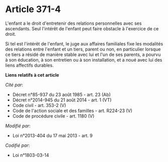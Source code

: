# Article 371-4

L'enfant a le droit d'entretenir des relations personnelles avec ses ascendants. Seul l'intérêt de l'enfant peut faire
obstacle à l'exercice de ce droit.

Si tel est l'intérêt de l'enfant, le juge aux affaires familiales fixe les modalités des relations entre l'enfant et un
tiers, parent ou non, en particulier lorsque ce tiers a résidé de manière stable avec lui et l'un de ses parents, a pourvu à
son éducation, à son entretien ou à son installation, et a noué avec lui des liens affectifs durables.

**Liens relatifs à cet article**

_Cité par_:

  - Décret n°85-937 du 23 août 1985 - art. 23 (Ab)
  - Décret n°2014-945 du 21 août 2014 - art. 1 (VT)
  - Code civil - art. 353-2 (V)
  - Code de l'action sociale et des familles - art. R224-23 (V)
  - Code de procédure civile - art. 1180 (V)

_Modifié par_:

  - Loi n°2013-404 du 17 mai 2013 - art. 9

_Codifié par_:

  - Loi n°1803-03-14
